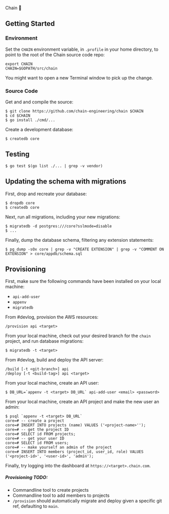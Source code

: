 Chain 🍭

## Getting Started

### Environment

Set the `CHAIN` environment variable, in `.profile` in your home
directory, to point to the root of the Chain source code repo:

	export CHAIN
	CHAIN=$GOPATH/src/chain

You might want to open a new Terminal window to pick up the change.

### Source Code

Get and and compile the source:

	$ git clone https://github.com/chain-engineering/chain $CHAIN
	$ cd $CHAIN
	$ go install ./cmd/...

Create a development database:

	$ createdb core

## Testing

    $ go test $(go list ./... | grep -v vendor)

## Updating the schema with migrations

First, drop and recreate your database:

	$ dropdb core
	$ createdb core

Next, run all migrations, including your new migrations:

	$ migratedb -d postgres:///core?sslmode=disable
	$ ...

Finally, dump the database schema, filtering any extension statements:

	$ pg_dump -sOx core | grep -v "CREATE EXTENSION" | grep -v "COMMENT ON EXTENSION" > core/appdb/schema.sql

## Provisioning

First, make sure the following commands have been installed on your local machine:

- `api-add-user`
- `appenv`
- `migratedb`

From #devlog, provision the AWS resources:

	/provision api <target>

From your local machine, check out your desired branch for the `chain` project, and run database migrations:

	$ migratedb -t <target>

From #devlog, build and deploy the API server:

	/build [-t <git-branch>] api
	/deploy [-t <build-tag>] api <target>

From your local machine, create an API user:

	$ DB_URL=`appenv -t <target> DB_URL` api-add-user <email> <password>

From your local machine, create an API project and make the new user an admin:

	$ psql `appenv -t <target> DB_URL`
	core=# -- create a project
	core=# INSERT INTO projects (name) VALUES ('<project-name>'');
	core=# -- get the project ID
	core=# SELECT id FROM projects;
	core=# -- get your user ID
	core=# SELECT id FROM users;
	core=# -- make yourself an admin of the project
	core=# INSERT INTO members (project_id, user_id, role) VALUES ('<project-id>', '<user-id>', 'admin');

Finally, try logging into the dashboard at `https://<target>.chain.com`.

##### Provisioning TODO:

- Commandline tool to create projects
- Commandline tool to add members to projects
- `/provision` should automatically migrate and deploy given a specific git ref, defaulting to `main`.

